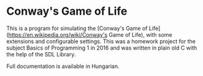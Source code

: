 # Conway's Game of Life

This is a program for simulating the [Conway's Game of Life](https://en.wikipedia.org/wiki/Conway's Game of Life), with some extensions and configurable settings. 
This was a homework project for the subject Basics of Programming 1 in 2016 and was written in plain old C with the help of the SDL Library.

Full documentation is available in Hungarian.